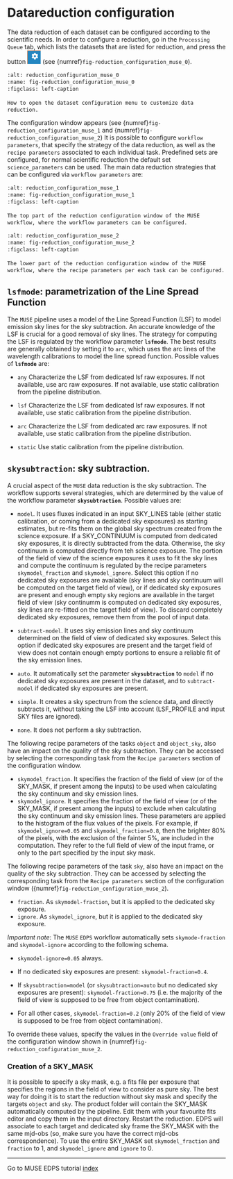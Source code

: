 # Datareduction configuration  <a name="configuration"></a>

The data reduction of each dataset can be configured according to the scientific needs. In order to configure a
reduction,
go in the `Processing Queue` tab, which lists the datasets that are listed for reduction,
and press the button ![](../edpsgui/figures/configure_dataset.jpg) (see {numref}`fig-reduction_configuration_muse_0`). 

```{figure} figures/reduction_configuration_muse_0.jpg
:alt: reduction_configuration_muse_0
:name: fig-reduction_configuration_muse_0
:figclass: left-caption

How to open the dataset configuration menu to customize data reduction.
```


The configuration window appears (see
{numref}`fig-reduction_configuration_muse_1` and {numref}`fig-reduction_configuration_muse_2`)
It is possible to configure `workflow parameters`, that specify the strategy of the data reduction, as well as the
`recipe parameters` associated to each individual task. Predefined sets are configured, for normal scientific reduction
the default set `science_parameters` can be used.
The main data reduction strategies that can be configured via `workflow parameters` are:

```{figure} figures/reduction_configuration_muse_1.jpg
:alt: reduction_configuration_muse_1
:name: fig-reduction_configuration_muse_1
:figclass: left-caption

The top part of the reduction configuration window of the MUSE workflow, where the workflow parameters can be configured.

```

```{figure} figures/reduction_configuration_muse_2.jpg
:alt: reduction_configuration_muse_2
:name: fig-reduction_configuration_muse_2
:figclass: left-caption

The lower part of the reduction configuration window of the MUSE workflow, where the recipe parameters per each task can be configured.

```

<a name="lsf"> </a>
## **`lsfmode`**: parametrization of the Line Spread Function

The `MUSE` pipeline uses a model of the Line Spread Function (LSF) to model emission sky lines for the sky subtraction.
An accurate knowledge of the LSF is crucial for a good removal of sky lines. The strategy for computing the LSF is
regulated by the workflow parameter **`lsfmode`**.
The best results are generally obtained by setting it to `arc`, which
uses the arc lines of the wavelength calibrations to model the line spread function. Possible values of **`lsfmode`**
are:

- `any`  Characterize the LSF from dedicated lsf raw exposures. If not
  available, use arc raw exposures. If not available, use static
  calibration from the pipeline distribution.

- `lsf`  Characterize the LSF from dedicated lsf raw exposures. If not
  available, use static calibration from the pipeline distribution.

- `arc`  Characterize the LSF from dedicated arc raw exposures. If not
  available, use static calibration from the pipeline distribution.

- `static` Use static calibration from the pipeline distribution.

<a name="skysub"> </a>
## **`skysubtraction`**: sky subtraction.
A crucial aspect of the `MUSE` data reduction is the sky subtraction. The workflow supports several strategies, which are determined by the value of the workflow parameter **`skysubtraction`**. Possible values are:

- `model`. It uses fluxes indicated in an input SKY_LINES table (either static calibration, or coming from a dedicated
  sky
  exposures) as starting estimates, but re-fits them on the global sky spectrum created from the science exposure. If a
  SKY_CONTINUUM is computed
  from dedicated sky exposures, it is directly subtracted from the data. Otherwise, the sky continuum is computed
  directly from teh science exposure. The portion
  of the field of view of the science exposures it uses to fit the sky lines and compute the continuum is regulated by
  the recipe parameters
  `skymodel_fraction` and `skymodel_ignore`. Select this option if no dedicated sky exposures are available (sky lines
  and sky continuum will be computed on the target field of view), or if dedicated sky exposures are present and enough
  empty sky regions are
  available in the target field of view (sky continumm is
  computed on dedicated sky exposures, sky lines are re-fitted on the target field of view). To discard completely
  dedicated sky exposures, remove them from the pool of input data.

- `subtract-model`. It uses sky emission lines and sky continuum determined on the field of view of dedicated sky
  exposures. Select this option
  if dedicated sky exposures are present and the target field of view does not contain enough empty portions to ensure a
  reliable fit of the sky emission lines.

- `auto`. It automatically set the parameter **`skysubtraction`** to `model` if no dedicated sky exposures are present
  in the dataset, and to `subtract-model` if dedicated sky exposures are present.


- `simple`. It creates a sky spectrum from the science data, and directly subtracts it, without taking
  the LSF into account (LSF_PROFILE and input SKY files are ignored).

- `none`. It does not perform a sky subtraction.

The following recipe parameters of the tasks `object` and `object_sky`, also have an impact on the quality of the sky
subtraction. They can be accessed by selecting the corresponding task from the `Recipe parameters` section of the
configuration window.

- `skymodel_fraction`. It specifies the fraction of the field of view (or of the SKY_MASK, if present among the inputs)
  to be used when calculating the sky continuum and sky emission lines.
- `skymodel_ignore`. It specifies the fraction of the field of view (or of the SKY_MASK, if present among the inputs) to
  exclude when calculating the sky continuum and sky emission lines.
  These parameters are applied to the histogram of the flux values of the pixels. For example, if `skymodel_ignore=0.05`
  and `skymodel_fraction=0.8`, then the brighter 80% of the pixels, with the exclusion of the fainter 5%, are included
  in the computation. They refer to the full field of view of the input frame, or only to the part
  specified by the input sky mask.


The following recipe parameters of the task `sky`, also have an impact on the quality of the sky subtraction. They can
be accessed by selecting the corresponding task from the `Recipe parameters` section of the configuration window ({numref}`fig-reduction_configuration_muse_2`).

- `fraction`. As `skymodel-fraction`, but it is applied to the dedicated sky exposure.
- `ignore`. As `skymodel_ignore`, but it is applied to the dedicated sky exposure.

*Important note*: The `MUSE` `EDPS` workflow automatically sets `skymode-fraction` and `skymodel-ignore` according to the
following schema.

- `skymodel-ignore=0.05` always.

- If no dedicated sky exposures are present: `skymodel-fraction=0.4`.

- If `skysubtraction=model` (or `skysubtraction=auto` but no dedicated sky exposures are
  present): `skymodel-fraction=0.75` (i.e. the majority of the field of view is supposed to be free from object
  contamination).

- For all other cases, `skymodel-fraction=0.2` (only 20% of the field of view is supposed to be free from object
  contamination).

To override these values, specify the values in the `Override value` field of the configuration window shown in {numref}`fig-reduction_configuration_muse_2`.

### Creation of a SKY_MASK

It is possible to specify a sky mask, e.g. a fits file per exposure that specifies the regions in the field of view to
consider as pure sky.
The best way for doing it is to start the reduction without sky mask and specify the targets `object` and `sky`. The
product folder will contain the SKY_MASK automatically computed by the
pipeline. Edit them with your favourite fits editor and copy them in the input directory. Restart the reduction. EDPS
will associate to each target and dedicated sky frame the SKY_MASK with the same mjd-obs (so, make sure you have the
correct mjd-obs correspondence).
To use the entire SKY_MASK set `skymodel_fraction` and `fraction` to 1, and `skymodel_ignore` and `ignore` to 0.

 ---
Go to MUSE EDPS tutorial [index](../muse/index)